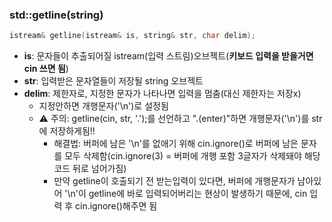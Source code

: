 ### std::getline(string)
```cpp
istream& getline(istream& is, string& str, char delim); 
```
- **is**: 문자들이 추출되어질 istream(입력 스트림)오브젝트(**키보드 입력을 받을거면 cin 쓰면 됨**)
- **str**: 입력받은 문자열들이 저장될 string 오브젝트
- **delim**: 제한자로, 지정한 문자가 나타나면 입력을 멈춤(대신 제한자는 저장x)
  - 지정안하면 개행문자('\n')로 설정됨
  - ⚠️ 주의: getline(cin, str, '.');를 선언하고 ".(enter)"하면 개행문자('\n')를 str에 저장하게됨!!
    - 해결법: 버퍼에 남은 '\n'를 없애기 위해 cin.ignore()로 버퍼에 남은 문자를 모두 삭제함(cin.ignore(3) = 버퍼에 개행 포함 3글자가 삭제돼야 해당 코드 뒤로 넘어가짐)
    - 만약 getline이 호출되기 전 받는입력이 있다면, 버퍼에 개행문자가 남아있어 '\n'이 getline에 바로 입력되어버리는 현상이 발생하기 때문에, cin 입력 후 cin.ignore()해주면 됨
